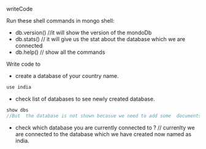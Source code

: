 writeCode

Run these shell commands in mongo shell:

- db.version() //it will show the version of  the mondoDb
- db.stats() // it will give us the stat about  the database which we are connected
- db.help() // show all the commands 

Write code to

- create a database of your country name.
```js
use india
```
- check list of databases to see newly created database.
```js
show dbs
//But  the database is not shown becasue we need to add some  documents inside it the database is empty that,s why it is not showing
```
- check which database you are currently connected to ?
// currenlty we are connected to the database which we have created now named as india.